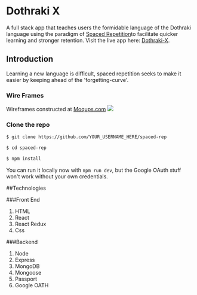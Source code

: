 # Dothraki X

A full stack app that teaches users the formidable language of the Dothraki language using the paradigm of [Spaced Repetition](https://en.wikipedia.org/wiki/Spaced_repetition)to facilitate quicker learning and stronger retention.
Visit the live app here: [Dothraki-X](http://dothraki-x.herokuapp.com/#/).

## Introduction

Learning a new language is difficult, spaced repetition seeks to make it easier by keeping ahead of the 'forgetting-curve'.

### Wire Frames
Wireframes constructed at [Moqups.com](https://app.moqups.com/)
<img src="client/public/images/wireframes.png" />

### Clone the repo

```sh
$ git clone https://github.com/YOUR_USERNAME_HERE/spaced-rep
```

```sh
$ cd spaced-rep
```

```sh
$ npm install
```

You can run it locally now with `npm run dev`, but the Google OAuth stuff won't work without your own credentials.

##Technologies

###Front End
1. HTML
2. React
3. React Redux
4. Css

###Backend
1. Node
2. Express
3. MongoDB
4. Mongoose
5. Passport
6. Google OATH
